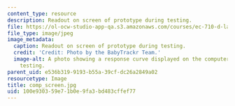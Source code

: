```yaml
---
content_type: resource
description: Readout on screen of prototype during testing.
file: https://ol-ocw-studio-app-qa.s3.amazonaws.com/courses/ec-710-d-lab-medical-technologies-for-the-developing-world-spring-2010/100e930359e71b0e9fa3bd483cffef77_comp_screen.jpg
file_type: image/jpeg
image_metadata:
  caption: Readout on screen of prototype during testing.
  credit: 'Credit: Photo by the BabyTrackr Team.'
  image-alt: A photo showing a response curve displayed on the computer screen during
    testing.
parent_uid: e536b319-9193-b55a-39cf-dc26a2849a02
resourcetype: Image
title: comp_screen.jpg
uid: 100e9303-59e7-1b0e-9fa3-bd483cffef77
---
```

